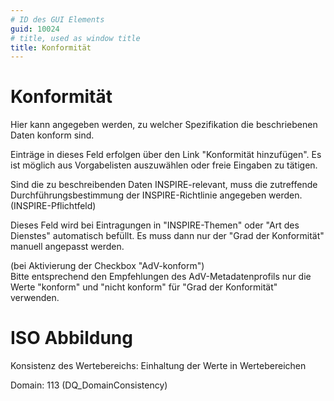 ```yaml
---
# ID des GUI Elements
guid: 10024
# title, used as window title
title: Konformität
---
```


# Konformität

<p>Hier kann angegeben werden, zu welcher Spezifikation die beschriebenen Daten konform sind.</p><p>Einträge in dieses Feld erfolgen über den Link "Konformität hinzufügen". Es ist möglich aus Vorgabelisten auszuwählen oder freie Eingaben zu tätigen.</p><p>Sind die zu beschreibenden Daten INSPIRE-relevant, muss die zutreffende Durchführungsbestimmung der INSPIRE-Richtlinie angegeben werden. (INSPIRE-Pflichtfeld)</p><p>Dieses Feld wird bei Eintragungen in "INSPIRE-Themen" oder "Art des Dienstes" automatisch befüllt. Es muss dann nur der "Grad der Konformität" manuell angepasst werden.</p><p>(bei Aktivierung der Checkbox "AdV-konform")<br />Bitte entsprechend den Empfehlungen des AdV-Metadatenprofils nur die Werte "konform" und "nicht konform" für "Grad der Konformität" verwenden.</p>


# ISO Abbildung

Konsistenz des Wertebereichs: Einhaltung der Werte in Wertebereichen

Domain: 113 (DQ_DomainConsistency)